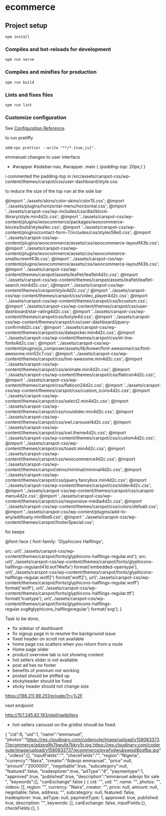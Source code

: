 # ecommerce

## Project setup
```
npm install
```

### Compiles and hot-reloads for development
```
npm run serve
```

### Compiles and minifies for production
```
npm run build
```

### Lints and fixes files
```
npm run lint
```

### Customize configuration
See [Configuration Reference](https://cli.vuejs.org/config/).


to run pretiffy 

use `npx prettier --write "**/*.{vue,js}".`

emmanuel changes to user interface

- #wrapper #sidebar-nav, #wrapper .main {
	/*padding-top: 20px;*/
}


i commented the padding-top in 
/src/assets/carspot-css/wp-content/themes/carspot/css/user-dashboard/style.css:

to reduce the size of the top nav at the side bar

@import '../assets/skins/color-skins/color15.css';
@import '../assets/plugins/horizontal-menu/horizontal.css';
@import '../assets/carspot-css/wp-includes/css/dist/block-library/style.min4d2c.css';
@import '../assets/carspot-css/wp-content/plugins/woocommerce/packages/woocommerce-blocks/build/stylea1ec.css';
@import '../assets/carspot-css/wp-content/plugins/contact-form-7/includes/css/styles58e0.css';
@import '../assets/carspot-css/wp-content/plugins/woocommerce/assets/css/woocommerce-layoutf43b.css';
@import '../assets/carspot-css/wp-content/plugins/woocommerce/assets/css/woocommerce-smallscreenf43b.css';
@import '../assets/carspot-css/wp-content/plugins/woocommerce/assets/css/woocommerce-layoutf43b.css';
@import '../assets/carspot-css/wp-content/themes/carspot/assets/leaflet/leaflet4d2c.css';
@import '../assets/carspot-css/wp-content/themes/carspot/assets/leaflet/leaflet-search.min4d2c.css';
/*@import '../assets/carspot-css/wp-content/themes/carspot/style4d2c.css';*/
@import '../assets/carspot-css/wp-content/themes/carspot/css/video_player4d2c.css';
@import '../assets/carspot-css/wp-content/themes/carspot/css/bcustom.css';
@import '../assets/carspot-css/wp-content/themes/carspot/css/user-dashboard/star-rating4d2c.css';
@import '../assets/carspot-css/wp-content/themes/carspot/css/bstyle4d.css';
@import '../assets/carspot-css/wp-content/themes/carspot/css/user-dashboard/jquery-confirm4d2c.css';
@import '../assets/carspot-css/wp-content/themes/carspot/css/datepicker.min4d2c.css';
@import '../assets/carspot-css/wp-content/themes/carspot/css/et-line-fonts4d2c.css';
@import '../assets/carspot-css/wp-content/plugins/js_composer/assets/lib/bower/font-awesome/css/font-awesome.min52c7.css';
@import '../assets/carspot-css/wp-content/themes/carspot/css/line-awesome.min4d2c.css';
@import '../assets/carspot-css/wp-content/themes/carspot/css/animate.min4d2c.css';
@import '../assets/carspot-css/wp-content/themes/carspot/css/flaticon4d2c.css';
@import '../assets/carspot-css/wp-content/themes/carspot/css/flaticon24d2c.css';
@import '../assets/carspot-css/wp-content/themes/carspot/css/custom_icons4d2c.css';
@import '../assets/carspot-css/wp-content/themes/carspot/css/select2.min4d2c.css';
@import '../assets/carspot-css/wp-content/themes/carspot/css/nouislider.min4d2c.css';
@import '../assets/carspot-css/wp-content/themes/carspot/css/owl.carousel4d2c.css';
@import '../assets/carspot-css/wp-content/themes/carspot/css/owl.theme4d2c.css';
@import '../assets/carspot-css/wp-content/themes/carspot/css/custom4d2c.css';
@import '../assets/carspot-css/wp-content/themes/carspot/css/toastr.min4d2c.css';
@import '../assets/carspot-css/wp-content/themes/carspot/css/woocommerce4d2c.css';
@import '../assets/carspot-css/wp-content/themes/carspot/skins/minimal/minimal4d2c.css';
@import '../assets/carspot-css/wp-content/themes/carspot/css/jquery.fancybox.min4d2c.css';
@import '../assets/carspot-css/wp-content/themes/carspot/css/slider4d2c.css';
@import '../assets/carspot-css/wp-content/themes/carspot/css/carspot-menu4d2c.css';
@import '../assets/carspot-css/wp-content/themes/carspot/css/responsive-media4d2c.css';
@import '../assets/carspot-css/wp-content/themes/carspot/css/colors/defualt.css';
@import '../assets/carspot-css/wp-content/plugins/add-to-any/addtoany.min9be6.css';
@import '../assets/carspot-css/wp-content/themes/carspot/footerSpecial.css';

for keeps

@font-face {
  font-family: 'Glyphicons Halflings';

  src: url('../assets/carspot-css/wp-content/themes/carspot/fonts/glyphicons-halflings-regular.eot');
  src: url('../assets/carspot-css/wp-content/themes/carspot/fonts/glyphicons-halflings-regulard41d.eot?#iefix') format('embedded-opentype'), url('../assets/carspot-css/wp-content/themes/carspot/fonts/glyphicons-halflings-regular.woff2') format('woff2'), url('../assets/carspot-css/wp-content/themes/carspot/fonts/glyphicons-halflings-regular.woff') format('woff'), url('../assets/carspot-css/wp-content/themes/carspot/fonts/glyphicons-halflings-regular.ttf') format('truetype'), url('../assets/carspot-css/wp-content/themes/carspot/fonts/glyphicons-halflings-regular.svg#glyphicons_halflingsregular') format('svg');
}


Task to be done,

- fix sidebar of dashboard
- fix signup page in to resolve the background issue
- fixed header on scroll not available
- home page css scatters when you return from a route
- Home page slider
- product overview tab is not showing content
- hot sellers slider is not available
- post ad has no footer
- benefits of premium not working
- postad should be shifted up
- stickyheader should be fixed
- sticky header should not change size

https://198.211.99.251/private/?r=%2F



next endpoint 

http://157.245.82.193/qtell/getbillers
- hot-sellers carousel on the gridlist shoudl be fixed.


{
	"cid":6,
	"uid":1,
	"name":"emmanuel",
	"photos":"https://res.cloudinary.com/coderoute/image/upload/v1580833737/ecommerce/adzpg9h7bwufq7bkrv5r.jpg,https://res.cloudinary.com/coderoute/image/upload/v1580833737/ecommerce/pywfxdwubswggl8oqfbp.jpg",
	"videos":[],
	"inputFields":"",
	"checkFields":"",
	"region":"Nigeria",
	"currency":"Naira",
	"creator":"Adeojo emmanuel",
	"price":null,
	"amount":"2000000",
	"negotiable":true,
	"subcategory":null,
	"featured":false,
	"tradexplorer":true,
	"adType":"4",
	"paymentype":1,
	"approved":true,
	"published":true,
	"description":"emmanuel adeojo for sale ",
	"keywords":[],
	"canExchange":false
}
 {
        cid: "",
        uid: "",
        name: "",
        photos: "",
        videos: [],
        region: "",
        currency: "Naira",
        creator: "",
        price: null,
        amount: null,
        negotiable: false,
        address:  "",
        subcategory: null,
        featured: false,
        tradexplorer: true,
        adType: null,
        paymentType: 1,
        approved: true,
        published: true,
        description: "",
        keywords: [],
        canExchange: false,
        inputFields:{},
        checkFields:{},
      }
